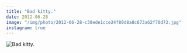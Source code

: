 ```yaml
---
title: "Bad kitty."
date: 2012-06-28
image: "/img/photo/2012-06-28-c30ede1cce24f80d8a8c673a62f70d72.jpg"
instagram: true
---
```


![Bad kitty.](/img/photo/2012-06-28-c30ede1cce24f80d8a8c673a62f70d72.jpg)
